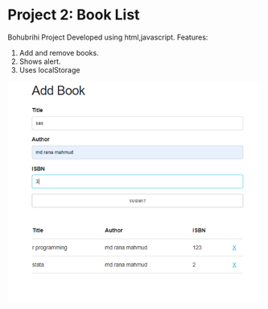 # Project 2: Book List
Bohubrihi Project
Developed using html,javascript.
Features:
1. Add and remove books.
2. Shows alert.
3. Uses localStorage

![Home](addbook.png)
